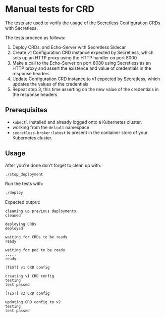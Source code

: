 # Manual tests for CRD

The tests are used to verify the usage of the Secretless Configuration CRDs with Secretless.

The tests proceed as follows:
1. Deploy CRDs, and Echo-Server with Secretless Sidecar
2. Create v1 Configuration CRD instance expected by Secretless, which sets up an HTTP proxy using the HTTP handler on port 8000
3. Make a call to the Echo-Server on port 8080 using Secretless as an HTTP proxy and assert the existence and value of credentials in the response headers
4. Update Configuration CRD instance to v1 expected by Secretless, which updates the values of the credentials
5. Repeat step 3, this time asserting on the new value of the credentials in the response headers

## Prerequisites

+ `kubectl` installed and already logged onto a Kubernetes cluster.
+ working from the `default` namespace
+ `secretless-broker:latest` is present in the container store of your Kubernetes cluster.

## Usage

After you're done don't forget to clean up with:
```bash
./stop_deployment
```

Run the tests with:
```bash
./deploy
```

Expected output:
```
cleaning up previous deployments
cleaned

deploying CRDs
deployed

waiting for CRDs to be ready
ready

waiting for pod to be ready
.....
ready

[TEST] v1 CRD config

creating v1 CRD config
testing
test passed

[TEST] v2 CRD config

updating CRD config to v2
testing
test passed
```
